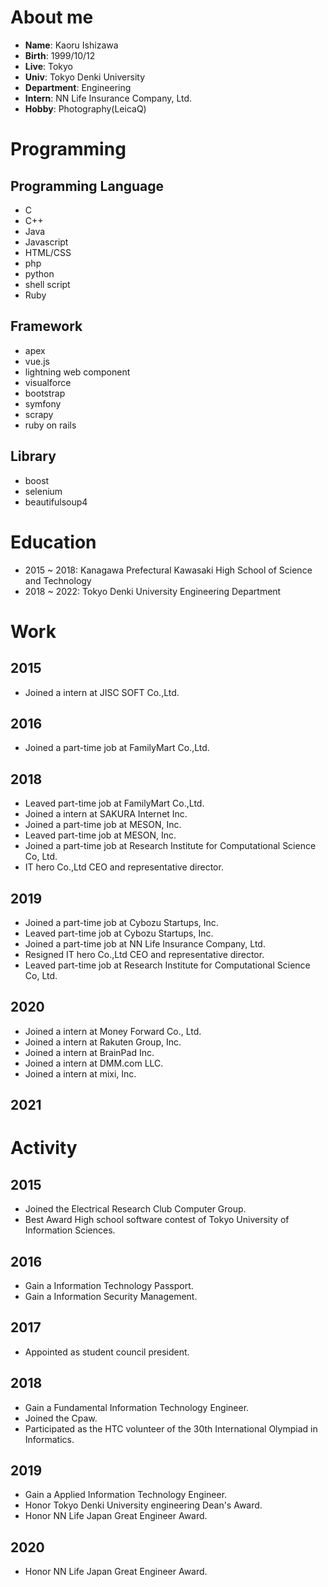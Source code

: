 # About me
- **Name**:
Kaoru Ishizawa
- **Birth**:
1999/10/12
- **Live**:
Tokyo
- **Univ**:
Tokyo Denki University
- **Department**:
Engineering
- **Intern**:
NN Life Insurance Company, Ltd.
- **Hobby**:
Photography(LeicaQ)

# Programming
## Programming Language
- C
- C++
- Java
- Javascript
- HTML/CSS
- php
- python
- shell script
- Ruby

## Framework
- apex
- vue.js
- lightning web component
- visualforce
- bootstrap
- symfony
- scrapy
- ruby on rails

## Library
- boost
- selenium
- beautifulsoup4

# Education
- 2015 ~ 2018:
Kanagawa Prefectural Kawasaki High School of Science and Technology
- 2018 ~ 2022:
Tokyo Denki University Engineering Department

# Work
## 2015
- Joined a intern at JISC SOFT Co.,Ltd.

## 2016
- Joined a part-time job at FamilyMart Co.,Ltd.

## 2018
- Leaved part-time job at FamilyMart Co.,Ltd.
- Joined a intern at SAKURA Internet Inc.
- Joined a part-time job at MESON, Inc.
- Leaved part-time job at MESON, Inc.
- Joined a part-time job at Research Institute for Computational Science Co, Ltd.
- IT hero Co.,Ltd CEO and representative director.

## 2019
- Joined a part-time job at Cybozu Startups, Inc.
- Leaved part-time job at Cybozu Startups, Inc.
- Joined a part-time job at NN Life Insurance Company, Ltd.
- Resigned IT hero Co.,Ltd CEO and representative director.
- Leaved part-time job at Research Institute for Computational Science Co, Ltd.

## 2020
- Joined a intern at Money Forward  Co., Ltd.
- Joined a intern at Rakuten Group, Inc.
- Joined a intern at BrainPad Inc.
- Joined a intern at DMM.com LLC.
- Joined a intern at mixi, Inc.

## 2021

# Activity
## 2015
- Joined the Electrical Research Club Computer Group.
- Best Award High school software contest of Tokyo University of Information Sciences.

## 2016
- Gain a Information Technology Passport.
- Gain a Information Security Management.

## 2017
- Appointed as student council president.

## 2018
- Gain a Fundamental Information Technology Engineer.
- Joined the Cpaw.
- Participated as the HTC volunteer of the 30th International Olympiad in Informatics.

## 2019
- Gain a Applied Information Technology Engineer.
- Honor Tokyo Denki University engineering Dean's Award.
- Honor NN Life Japan Great Engineer Award.

## 2020
- Honor NN Life Japan Great Engineer Award.
